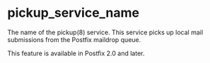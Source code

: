 # pickup_service_name 


The name of the pickup(8) service. This service picks up local mail
submissions from the Postfix maildrop queue.



This feature is available in Postfix 2.0 and later.



